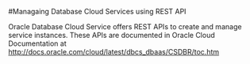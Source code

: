#Managaing Database Cloud Services using REST API

Oracle Database Cloud Service offers REST APIs to create and manage service instances. These APIs are documented in Oracle Cloud Documentation at http://docs.oracle.com/cloud/latest/dbcs_dbaas/CSDBR/toc.htm 
